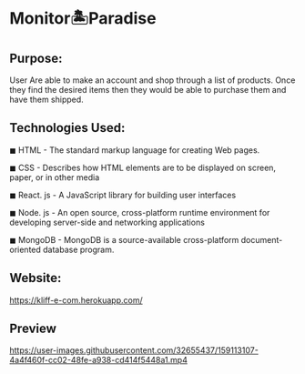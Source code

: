 # Monitor🏝️Paradise

## Purpose:

User Are able to make an account and shop through a list of products. Once they find the desired items then they would be able to purchase them and have them shipped.

## Technologies Used:

◼ HTML - The standard markup language for creating Web pages.

◼ CSS - Describes how HTML elements are to be displayed on screen, paper, or in other media

◼ React. js - A JavaScript library for building user interfaces

◼ Node. js - An open source, cross-platform runtime environment for developing server-side and networking applications

◼ MongoDB - MongoDB is a source-available cross-platform document-oriented database program.

## Website:

https://kliff-e-com.herokuapp.com/

## Preview

https://user-images.githubusercontent.com/32655437/159113107-4a4f460f-cc02-48fe-a938-cd414f5448a1.mp4
